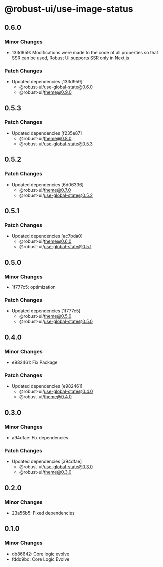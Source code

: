# @robust-ui/use-image-status

## 0.6.0

### Minor Changes

- 133d959: Modifications were made to the code of all properties so that SSR can be used, Robust UI supports SSR only in Next.js

### Patch Changes

- Updated dependencies [133d959]
  - @robust-ui/use-global-state@0.6.0
  - @robust-ui/theme@0.9.0

## 0.5.3

### Patch Changes

- Updated dependencies [f235e87]
  - @robust-ui/theme@0.8.0
  - @robust-ui/use-global-state@0.5.3

## 0.5.2

### Patch Changes

- Updated dependencies [6d06336]
  - @robust-ui/theme@0.7.0
  - @robust-ui/use-global-state@0.5.2

## 0.5.1

### Patch Changes

- Updated dependencies [ac7bda0]
  - @robust-ui/theme@0.6.0
  - @robust-ui/use-global-state@0.5.1

## 0.5.0

### Minor Changes

- 1f777c5: optimization

### Patch Changes

- Updated dependencies [1f777c5]
  - @robust-ui/theme@0.5.0
  - @robust-ui/use-global-state@0.5.0

## 0.4.0

### Minor Changes

- e982461: Fix Package

### Patch Changes

- Updated dependencies [e982461]
  - @robust-ui/use-global-state@0.4.0
  - @robust-ui/theme@0.4.0

## 0.3.0

### Minor Changes

- a94dfae: Fix dependencies

### Patch Changes

- Updated dependencies [a94dfae]
  - @robust-ui/use-global-state@0.3.0
  - @robust-ui/theme@0.3.0

## 0.2.0

### Minor Changes

- 23a56b5: Fixed dependencies

## 0.1.0

### Minor Changes

- db86642: Core logic evolve
- fddd9bd: Core Logic Evolve
